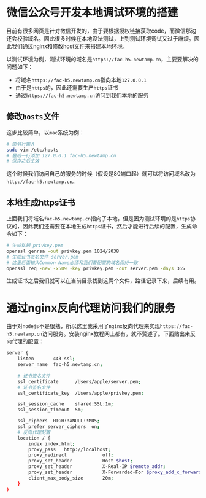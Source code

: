 # 微信公众号开发本地调试环境的搭建

目前有很多网页是针对微信开发的，由于要根据授权链接获取code，而微信那边还会校验域名。因此很多时候在本地没法测试，上到测试环境调试又过于麻烦。因此我们通过nginx和修改host文件来搭建本地环境。  

以测试环境为例，测试环境的域名是`https://fac-h5.newtamp.cn`，主要要解决的问题如下：  
+ 将域名`https://fac-h5.newtamp.cn`指向本地`127.0.0.1`
+ 由于是`https`的，因此还需要生产`https`证书
+ 通过`https://fac-h5.newtamp.cn`访问到我们本地的服务

## 修改`hosts`文件  

这步比较简单，以`mac`系统为例：  

```bash
# 命令行输入
sudo vim /etc/hosts
# 最后一行添加 127.0.0.1 fac-h5.newtamp.cn
# 保存之后生效
```  
这个时候我们访问自己的服务的时候（假设是80端口起）就可以将访问域名改为`http://fac-h5.newtamp.cn`。  

## 本地生成https证书

上面我们将域名`fac-h5.newtamp.cn`指向了本地，但是因为测试环境的是`https`协议的，因此我们还需要在本地生成`https`证书，然后才能进行后续的配置，生成命令如下：  
```bash
# 生成私钥 privkey.pem
openssl genrsa -out privkey.pem 1024/2038
# 生成证书签名文件 server.pem
# 这里后面输入Common Name必须和我们要配置的域名保持一致
openssl req -new -x509 -key privkey.pem -out server.pem -days 365
```  

生成证书之后我们就可以在当前目录找到这两个文件，路径记录下来，后续有用。

# 通过nginx反向代理访问我们的服务  

由于对`nodejs`不是很熟，所以这里我采用了`nginx`反向代理来实现`https://fac-h5.newtamp.cn`访问服务。安装nginx教程网上都有，就不赘述了。下面贴出来反向代理的配置：

```bash
server {
    listen       443 ssl;
    server_name  fac-h5.newtamp.cn;
    
    # 证书签名文件
    ssl_certificate      /Users/apple/server.pem;
    # 证书签名文件
    ssl_certificate_key  /Users/apple/privkey.pem;

    ssl_session_cache    shared:SSL:1m;
    ssl_session_timeout  5m;

    ssl_ciphers  HIGH:!aNULL:!MD5;
    ssl_prefer_server_ciphers  on;
    # 反向代理配置
    location / {
        index index.html;
        proxy_pass   http://localhost;
        proxy_redirect             off;
        proxy_set_header           Host $host;
        proxy_set_header           X-Real-IP $remote_addr;
        proxy_set_header           X-Forwarded-For $proxy_add_x_forwarded_for;
        client_max_body_size       20m;
    }
}
```

